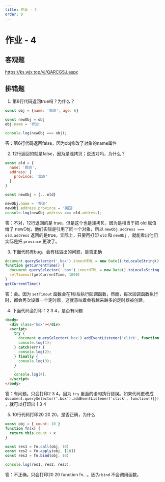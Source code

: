 ```yaml
---
title: 作业 - 4
order: 8
---
```


# 作业 - 4

## 客观题

 https://ks.wjx.top/vj/QARCGSJ.aspx

## 排错题

1. 第6行代码返回true吗？为什么？

```js
const obj = {name: '佩奇', age: 6}

const newObj = obj
obj.name = '乔治'

console.log(newObj === obj);
```

答：第6行代码返回false，因为obj修改了对象的name属性

2. 12行返回的就是false，因为是浅拷贝；说法对吗，为什么？

```js
const old = {
  name: '佩奇',
  address: {
    province: '北京'
  }
}

const newObj = {...old}

newObj.name = '乔治'
newObj.address.province = '美国'
console.log(newObj.address === old.address);
```

答：不对，12行返回的是 true。但是这个也是浅拷贝，因为是相当于把 old 赋值给了 newObj，他们实际是引用了同一个对象，所以 `newObj.address === old.address` 返回的是true。实际上，只要再打印 `old` 和 `newObj` ，就能看出他们实际是把 `province` 更改了。

3. 下面代码有bug，会有栈溢出的问题，是否正确

```js
document.querySelector('.box').innerHTML = new Date().toLocaleString()
function getCurrentTime() {
  document.querySelector('.box').innerHTML = new Date().toLocaleString()
  setTimeout(getCurrentTime, 1000)
}
getCurrentTime()
```

答：会。因为 `setTimout` 函数会在1秒后执行回调函数，然而，每次回调函数执行时，都会再次设置一个定时器，这就意味着会有越来越多的定时器被创建。

4. 下面代码会打印 1 2 3 4，是否有问题

```html
<body>
  <div class="box"></div>
  <script>
    try {
      document.querySelector('box').addEventListener('click', function(){})
      console.log(1);
    } catch(err) {
      console.log(2);
    } finally {
      console.log(3);
    }

    console.log(4);
  </script>
</body>
```

答：有问题。只会打印2  3  4。因为 `try` 里面的语句执行错误。如果代码更改成 `document.querySelector('.box').addEventListener('click', function(){})` ，就可以打印出 1  3  4

5. 10行代码打印20 20 20，是否正确，为什么

```js
const obj = { count: 10 }
function fn(x) {
  return this.count + x
}

const res1 = fn.call(obj, 10)  
const res2 = fn.apply(obj, [10]) 
const res3 = fn.bind(obj, 10) 

console.log(res1, res2, res3);
```

答：不正确。只会打印20  20  function fn...。因为 `bind` 不会调用函数。